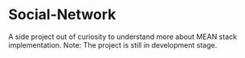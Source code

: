 # Social-Network
A side project out of curiosity to understand more about MEAN stack implementation.
Note: The project is still in development stage.
